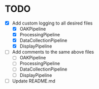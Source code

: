 # TODO

- [x] Add custom logging to all desired files
	- [x] OAKPipeline
	- [x] ProcessingPipeline
	- [x] DataCollectionPipeline
	- [x] DisplayPipeline
- [ ] Add comments to the same above files
	- [ ] OAKPipeline
	- [ ] ProcessingPipeline
	- [ ] DataCollectionPipeline
	- [ ] DisplayPipeline
- [ ] Update README.md
